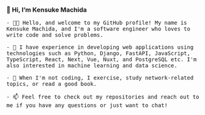 ### 👋 Hi, I’m Kensuke Machida

<p align="left">
  <samp>
    - 👨‍💻 Hello, and welcome to my GitHub profile! My name is Kensuke Machida, and I'm a software engineer who loves to write code and solve problems.
    <br><br>
    - 👀 I have experience in developing web applications using technologies such as Python, Django, FastAPI, JavaScript, TypeScript, React, Next, Vue, Nuxt, and PostgreSQL etc. I'm also interested in machine learning and data science.
    <br><br>
    - 🌱 When I'm not coding, I exercise, study network-related topics, or read a good book.
    <br><br>
    - 📫 Feel free to check out my repositories and reach out to me if you have any questions or just want to chat!
  </samp>
</p>
